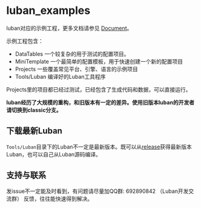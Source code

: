 # luban_examples

luban对应的示例工程，更多文档请参见 [Document](https://luban.doc.code-philosophy.com/docs/intro)。

示例工程包含：

- DataTables 一个较复杂的用于测试的配置项目。
- MiniTemplate  一个最简单的配置模板，用于快速创建一个新的配置项目
- Projects 一些覆盖常见平台、引擎、语言的示例项目
- Tools/Luban 编译好的Luban工具程序

Projects里的项目都已经过测试，已经包含了生成代码和数据，可以直接运行。

**luban经历了大规模的重构，和旧版本有一定的差异。使用旧版本luban的开发者请切换到classic分支。**

## 下载最新Luban

`Tools/Luban`目录下的Luban不一定是最新版本。既可以从[release](https://github.com/focus-creative-games/luban/releases)获得最新版本Luban，也可以自己从Luban源码编译。

## 支持与联系

   发issue不一定能及时看到，有问题请尽量加QQ群: 692890842 （Luban开发交流群） 反馈，往往能快速得到解决。
